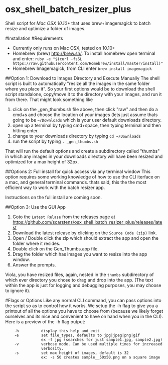 # osx_shell_batch_resizer_plus
Shell script for *Mac OSX 10.10+* that uses brew+imagemagick to batch resize and optimize a folder of images.

#Installation
#Requirements
- Currently only runs on Mac OSX, tested on 10.10+
- Homebrew (brew) http://brew.sh/. To install homebrew open terminal and enter: `ruby -e "$(curl -fsSL https://raw.githubusercontent.com/Homebrew/install/master/install)"`
- Homebrew Imagemagick, from CLI enter `brew install imagemagick`

##Option 1: Download to Images Directory and Execute Manually
The shell script is built to automatically "resize all the images in the same folder where you place it". So your first options would be to download the shell script standalone, copy/move it to the directory with your images, and run it from there. That might look something like
1. click on the _gen_thumbs.sh file above, then click "raw" and then do a cmd+s and choose the location of your images (lets just assume thats going to be `~/Downloads` which is your user default downloads directory.
2. open up a terminal by typing cmd+space, then typing terminal and then hitting enter.
3. change to your downloads directory by typing `cd ~/Downloads`
4. run the script by typing `. _gen_thumbs.sh`

That will run the default options and create a subdirectory called "thumbs" in which any images in your downloads directory will have been resized and optimized for a max height of 32px.

##Options 2: Full install for quick access via any terminal window
This option requires some working knowledge of how to use the CLI iterface on a mac, and general terminal commands. thats said, this the the most efficient way to work with the batch resizer app.

Instructions on the full install are coming soon.

##Option 3: Use the GUI App
1. Goto the `Latest Relase` from the releases page at https://github.com/scarstens/osx_shell_batch_resizer_plus/releases/latest
2. Download the latest release by clicking on the `Source Code (zip)` link.
3. Open / Double click the zip which should extract the app and open the folder where it resides.
3. Double click on the Gen_Thumbs.app file.
4. Drag the folder which has images you want to resize into the app window.
5. Answer the prompts.

Viola, you have resized files, again, nested in the `thumbs` subdirectory of which ever directory you chose to drag and drop into the app. (The text within the app is just for logging and debugging purposes, you may choose to ignore it).

#Flags or Options
Like any normal CLI command, you can pass options into the script so as to control how it works. We setup the -h flag to give you a printout of all the options you have to choose from (because we likely forget ourselves and its nice and convenient to have on hand when you in the CLI). Here is a preview of the -h flag output:
```
    -h          display this help and exit
    -e          set file_types, defaults to jpg|jpeg|png|gif
                ex -f jpg (searches for just sample1.jpg, sample2.jpg)
    -v          verbose mode. Can be used multiple times for increased
                verbosity.
    -s          set max height of images, default is 32
                ex: -s 50 creates sample__50x50.png on a square image
```
